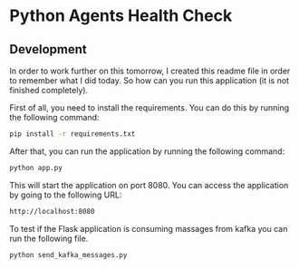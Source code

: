 # Python Agents Health Check

## Development

In order to work further on this tomorrow, I created this readme file in order to remember what I did today. So how can you run this application  (it is not finished completely).

First of all, you need to install the requirements. You can do this by running the following command:

```bash
pip install -r requirements.txt
```

After that, you can run the application by running the following command:

```bash
python app.py
```

This will start the application on port 8080. You can access the application by going to the following URL:

```bash
http://localhost:8080
```

To test if the Flask application is consuming massages from kafka you can run the following file.

```bash
python send_kafka_messages.py
```
